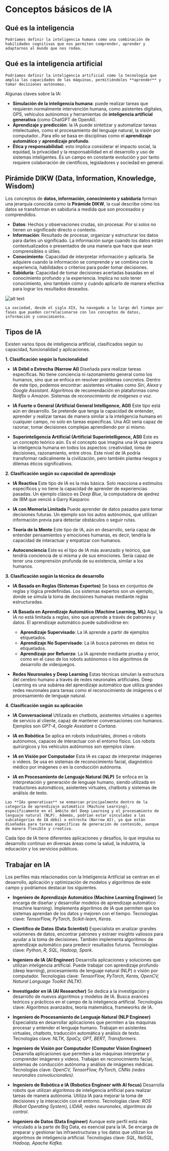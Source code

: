 # Conceptos básicos de IA
## Qué es la inteligencia

```{note}
Podríamos definir la inteligencia humana como una combinación de habilidades cognitivas que nos permiten comprender, aprender y adaptarnos al mundo que nos rodea.
```
## Qué es la inteligencia artificial

```{note}
Podríamos definir la inteligencia artificial como la tecnología que amplía las capacidades de las máquinas, permitiéndoles **aprender** y tomar decisiones autónomas.
```

Algunas claves sobre la IA:
- **Simulación de la inteligencia humana**: puede realizar tareas que requieren normalmente intervención humana, como asistentes digitales, GPS, vehículos autónomos y herramientas de **inteligencia artificial generativa** (como ChatGPT de OpenAI).
- **Aprendizaje y predicción**: la IA puede sintetizar y automatizar tareas intelectuales, como el procesamiento del lenguaje natural, la visión por computador...Para ello se basa en disciplinas como el **aprendizaje automático** y **aprendizaje profundo**.
- **Ética y responsabilidad**: esto implica considerar el impacto social, la equidad, la privacidad y la responsabilidad en el desarrollo y uso de sistemas inteligentes. Es un campo en constante evolución y por tanto requiere colaboración de científicos, legisladores y sociedad en general.

## Pirámide DIKW (Data, Information, Knowledge, Wisdom)

Los conceptos de **datos, información, conocimiento y sabiduría** forman una jerarquía conocida como la **Pirámide DIKW**, la cual describe cómo los datos se transforman en sabiduría a medida que son procesados y comprendidos.
- **Datos**: Hechos y observaciones crudas, sin procesar. Por sí solos no tienen un significado directo o contexto.
- **Información**: Resultado de procesar, organizar y estructurar los datos para darles un significado. La información surge cuando los datos están contextualizados o presentados de una manera que hace que sean comprensibles o útiles.
- **Conocimiento**: Capacidad de interpretar información y aplicarla. Se adquiere cuando la información se comprende y se combina con la experiencia, habilidades o criterios para poder tomar decisiones.
- **Sabiduría**: Capacidad de tomar decisiones acertadas basadas en el conocimiento profundo y la experiencia. Implica no solo tener conocimiento, sino también cómo y cuándo aplicarlo de manera efectiva para lograr los resultados deseados.

![alt text](image.png)

```{note}
La sociedad, desde el siglo XIX, ha navegado a lo largo del tiempo por fases que pueden correlacionarse con los conceptos de datos, información y conocimiento.
```
## Tipos de IA

Existen varios tipos de inteligencia artificial, clasificados según su capacidad, funcionalidad y aplicaciones.

**1. Clasificación según la funcionalidad**

- **IA Débil o Estrecha (Narrow AI)**
Diseñada para realizar tareas específicas. No tiene conciencia ni razonamiento general como los humanos, sino que se enfoca en resolver problemas concretos. 
Dentro de este tipo, podemos encontrar: asistentes virtuales como *Siri*, *Alexa* y *Google Assistant*. Algoritmos de recomendación en plataformas como *Netflix* o *Amazon*. Sistemas de *reconocimiento de imágenes o voz*.

- **IA Fuerte o General (Artificial General Intelligence, AGI)**
Este tipo está aún en desarrollo. Se pretende que tenga la capacidad de entender, aprender y realizar tareas de manera similar a la inteligencia humana en cualquier campo, no solo en tareas específicas. Una AGI sería capaz de razonar, tomar decisiones complejas aprendiendo por sí mismo.

- **Superinteligencia Artificial (Artificial Superintelligence, ASI)**
Este es un concepto teórico aún. Es el concepto que imagina una IA que supera la inteligencia humana en todos los aspectos: creatividad, toma de decisiones, razonamiento, entre otros. Este nivel de IA podría transformar radicalmente la civilización, pero también plantea riesgos y dilemas éticos significativos.

**2.  Clasificación según su capacidad de aprendizaje**
- **IA Reactiva**
  Este tipo de IA es la más básica. Solo reacciona a estímulos específicos y no tiene la capacidad de aprender de experiencias pasadas. Un ejemplo clásico es *Deep Blue*, la computadora de ajedrez de IBM que venció a Garry Kasparov.

- **IA con Memoria Limitada**
  Puede aprender de datos pasados para tomar decisiones futuras. Un ejemplo son los autos autónomos, que utilizan información previa para detectar obstáculos o seguir rutas.

- **Teoría de la Mente**
  Este tipo de IA, aún en desarrollo, sería capaz de entender pensamientos y emociones humanas, es decir, tendría la capacidad de interactuar y empatizar con humanos.

- **Autoconciencia**
  Este es el tipo de IA más avanzado y teórico, que tendría conciencia de sí misma y de sus emociones. Sería capaz de tener una comprensión profunda de su existencia, similar a los humanos.

**3. Clasificación según la técnica de desarrollo**
- **IA Basada en Reglas (Sistemas Expertos)**
  Se basa en conjuntos de reglas y lógica predefinidas. Los sistemas expertos son un ejemplo, donde se simula la toma de decisiones humanas mediante reglas estructuradas.

- **IA Basada en Aprendizaje Automático (Machine Learning, ML)**
  Aquí, la IA no está limitada a reglas, sino que aprende a través de patrones y datos. 
  El aprendizaje automático puede subdividirse en:

    - **Aprendizaje Supervisado**: La IA aprende a partir de ejemplos etiquetados.
    - **Aprendizaje No Supervisado**: La IA busca patrones en datos no etiquetados.
    - **Aprendizaje por Refuerzo**: La IA aprende mediante prueba y error, como en el caso de los robots autónomos o los algoritmos de desarrollo de videojuegos.
  
- **Redes Neuronales y Deep Learning**
  Estas técnicas simulan la estructura del cerebro humano a través de redes neuronales artificiales. Deep Learning es una subárea del aprendizaje automático que utiliza grandes redes neuronales para tareas como el reconocimiento de imágenes o el procesamiento de lenguaje natural.

**4. Clasificación según su aplicación**
- **IA Conversacional**
Utilizada en chatbots, asistentes virtuales o agentes de servicio al cliente, capaz de mantener conversaciones con humanos. Ejemplos son *GPT-4*, *Google Assistant* o *Cortana*.

- **IA en Robótica**
  Se aplica en robots industriales, drones o robots autónomos, capaces de interactuar con el entorno físico. Los robots quirúrgicos y los vehículos autónomos son ejemplos clave.

- **IA en Visión por Computador**
  Esta IA es capaz de interpretar imágenes o videos. Se usa en sistemas de reconocimiento facial, diagnóstico médico por imágenes o en la conducción autónoma.

- **IA en Procesamiento de Lenguaje Natural (NLP)**
  Se enfoca en la interpretación y generación de lenguaje humano, siendo utilizada en traductores automáticos, asistentes virtuales, chatbots y sistemas de análisis de texto.


```{nota}
Las **IAs generativas** se enmarcan principalmente dentro de la categoría de aprendizaje automático (Machine Learning), específicamente en el ámbito del Deep Learning y el procesamiento de lenguaje natural (NLP). Además, podrían estar vinculadas a las subcategorías de IA débil o estrecha (Narrow AI), ya que están diseñadas para tareas específicas de generación de contenido, aunque de manera flexible y creativa.
```

Cada tipo de IA tiene diferentes aplicaciones y desafíos, lo que impulsa su desarrollo continuo en diversas áreas como la salud, la industria, la educación y los servicios públicos.

## Trabajar en IA

Los perfiles más relacionados con la Inteligencia Artificial se centran en el desarrollo, aplicación y optimización de modelos y algoritmos de este campo y podríamos destacar los siguientes.

- **Ingeniero de Aprendizaje Automático (Machine Learning Engineer)**
Se encarga de diseñar y desarrollar modelos de aprendizaje automático (machine learning). Implementa algoritmos de IA que permiten que los sistemas aprendan de los datos y mejoren con el tiempo.
Tecnologías clave: *TensorFlow, PyTorch, Scikit-learn, Keras*.

- **Científico de Datos (Data Scientist)**
Especialista en analizar grandes volúmenes de datos, encontrar patrones y extraer insights valiosos para ayudar a la toma de decisiones. También implementa algoritmos de aprendizaje automático para predecir resultados futuros.
Tecnologías clave: *Python, R, SQL, Hadoop, Spark.*

- **Ingeniero de IA (AI Engineer)**
Desarrolla aplicaciones y soluciones que utilizan inteligencia artificial. Puede trabajar con aprendizaje profundo (deep learning), procesamiento de lenguaje natural (NLP) o visión por computador.
Tecnologías clave: *TensorFlow, PyTorch, Keras, OpenCV, Natural Language Toolkit (NLTK)*.

- **Investigador en IA (AI Researcher)**
Se dedica a la investigación y desarrollo de nuevos algoritmos y modelos de IA. Busca avances teóricos y prácticos en el campo de la inteligencia artificial.
Tecnologías clave: Algoritmos avanzados, teoría matemática, frameworks de IA.
   
- **Ingeniero de Procesamiento de Lenguaje Natural (NLP Engineer)**
Especialista en desarrollar aplicaciones que permiten a las máquinas procesar y entender el lenguaje humano. Trabajan en asistentes virtuales, chatbots, traducción automática y análisis de texto.
Tecnologías clave: *NLTK, SpaCy, GPT, BERT, Transformers*.

- **Ingeniero de Visión por Computador (Computer Vision Engineer)**
Desarrolla aplicaciones que permiten a las máquinas interpretar y comprender imágenes y videos. Trabajan en reconocimiento facial, sistemas de conducción autónoma y análisis de imágenes médicas.
Tecnologías clave: *OpenCV, TensorFlow, PyTorch, CNNs (redes neuronales convolucionales)*.

- **Ingeniero de Robótica e IA (Robotics Engineer with AI focus)**
Desarrolla robots que utilizan algoritmos de inteligencia artificial para realizar tareas de manera autónoma. Utiliza IA para mejorar la toma de decisiones y la interacción con el entorno.
Tecnologías clave: *ROS (Robot Operating System), LIDAR, redes neuronales, algoritmos de control*.
- **Ingeniero de Datos (Data Engineer)**
Aunque este perfil está más vinculado a la parte de Big Data, es esencial para la IA. Se encarga de preparar y gestionar las infraestructuras y los datos que utilizan los algoritmos de inteligencia artificial.
Tecnologías clave: *SQL, NoSQL, Hadoop, Apache Kafka.*